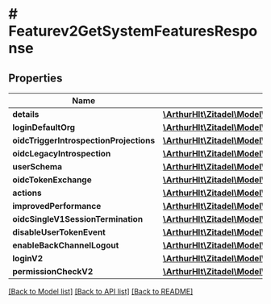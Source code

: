 # # Featurev2GetSystemFeaturesResponse

## Properties

Name | Type | Description | Notes
------------ | ------------- | ------------- | -------------
**details** | [**\ArthurHlt\Zitadel\Model\Objectv2Details**](Objectv2Details.md) |  | [optional]
**loginDefaultOrg** | [**\ArthurHlt\Zitadel\Model\Featurev2FeatureFlag**](Featurev2FeatureFlag.md) |  | [optional]
**oidcTriggerIntrospectionProjections** | [**\ArthurHlt\Zitadel\Model\Featurev2FeatureFlag**](Featurev2FeatureFlag.md) |  | [optional]
**oidcLegacyIntrospection** | [**\ArthurHlt\Zitadel\Model\Featurev2FeatureFlag**](Featurev2FeatureFlag.md) |  | [optional]
**userSchema** | [**\ArthurHlt\Zitadel\Model\Featurev2FeatureFlag**](Featurev2FeatureFlag.md) |  | [optional]
**oidcTokenExchange** | [**\ArthurHlt\Zitadel\Model\Featurev2FeatureFlag**](Featurev2FeatureFlag.md) |  | [optional]
**actions** | [**\ArthurHlt\Zitadel\Model\Featurev2FeatureFlag**](Featurev2FeatureFlag.md) |  | [optional]
**improvedPerformance** | [**\ArthurHlt\Zitadel\Model\Featurev2ImprovedPerformanceFeatureFlag**](Featurev2ImprovedPerformanceFeatureFlag.md) |  | [optional]
**oidcSingleV1SessionTermination** | [**\ArthurHlt\Zitadel\Model\Featurev2FeatureFlag**](Featurev2FeatureFlag.md) |  | [optional]
**disableUserTokenEvent** | [**\ArthurHlt\Zitadel\Model\Featurev2FeatureFlag**](Featurev2FeatureFlag.md) |  | [optional]
**enableBackChannelLogout** | [**\ArthurHlt\Zitadel\Model\Featurev2FeatureFlag**](Featurev2FeatureFlag.md) |  | [optional]
**loginV2** | [**\ArthurHlt\Zitadel\Model\V2LoginV2FeatureFlag**](V2LoginV2FeatureFlag.md) |  | [optional]
**permissionCheckV2** | [**\ArthurHlt\Zitadel\Model\Featurev2FeatureFlag**](Featurev2FeatureFlag.md) |  | [optional]

[[Back to Model list]](../../README.md#models) [[Back to API list]](../../README.md#endpoints) [[Back to README]](../../README.md)
